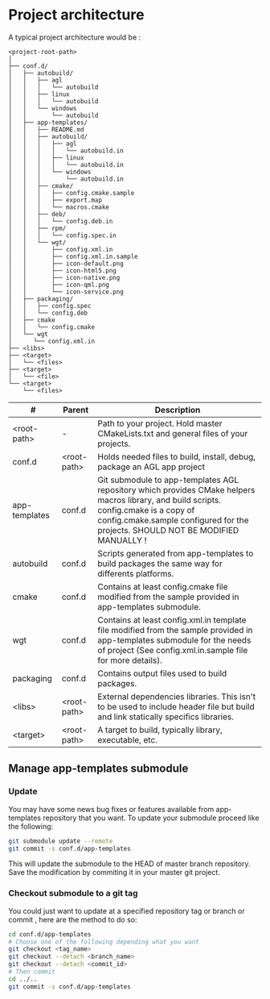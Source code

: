 # Project architecture

A typical project architecture would be :

```tree
<project-root-path>
│
├── conf.d/
│   ├── autobuild/
│   │   ├── agl
│   │   │   └── autobuild
│   │   ├── linux
│   │   │   └── autobuild
│   │   └── windows
│   │       └── autobuild
│   ├── app-templates/
│   │   ├── README.md
│   │   ├── autobuild/
│   │   │   ├── agl
│   │   │   │   └── autobuild.in
│   │   │   ├── linux
│   │   │   │   └── autobuild.in
│   │   │   └── windows
│   │   │       └── autobuild.in
│   │   ├── cmake/
│   │   │   ├── config.cmake.sample
│   │   │   ├── export.map
│   │   │   └── macros.cmake
│   │   ├── deb/
│   │   │   └── config.deb.in
│   │   ├── rpm/
│   │   │   └── config.spec.in
│   │   └── wgt/
│   │       ├── config.xml.in
│   │       ├── config.xml.in.sample
│   │       ├── icon-default.png
│   │       ├── icon-html5.png
│   │       ├── icon-native.png
│   │       ├── icon-qml.png
│   │       └── icon-service.png
│   ├── packaging/
│   │   ├── config.spec
│   │   └── config.deb
│   ├── cmake
│   │   └── config.cmake
│   └── wgt
│      └── config.xml.in
├── <libs>
├── <target>
│   └── <files>
├── <target>
│   └── <file>
└── <target>
    └── <files>
```

| # | Parent | Description |
| - | -------| ----------- |
| \<root-path\> | - | Path to your project. Hold master CMakeLists.txt and general files of your projects. |
| conf.d | \<root-path\> | Holds needed files to build, install, debug, package an AGL app project |
| app-templates | conf.d | Git submodule to app-templates AGL repository which provides CMake helpers macros library, and build scripts. config.cmake is a copy of config.cmake.sample configured for the projects. SHOULD NOT BE MODIFIED MANUALLY !|
| autobuild | conf.d | Scripts generated from app-templates to build packages the same way for differents platforms.|
| cmake | conf.d | Contains at least config.cmake file modified from the sample provided in app-templates submodule. |
| wgt | conf.d | Contains at least config.xml.in template file modified from the sample provided in app-templates submodule for the needs of project (See config.xml.in.sample file for more details). |
| packaging | conf.d | Contains output files used to build packages. |
| \<libs\> | \<root-path\> | External dependencies libraries. This isn't to be used to include header file but build and link statically specifics libraries. | Library sources files. Can be a decompressed library archive file or project fork. |
| \<target\> | \<root-path\> | A target to build, typically library, executable, etc. |

## Manage app-templates submodule

### Update

You may have some news bug fixes or features available from app-templates
repository that you want. To update your submodule proceed like the following:

```bash
git submodule update --remote
git commit -s conf.d/app-templates
```

This will update the submodule to the HEAD of master branch repository. Save
the modification by commiting it in your master git project.

### Checkout submodule to a git tag

You could just want to update at a specified repository tag or branch or commit
, here are the method to do so:

```bash
cd conf.d/app-templates
# Choose one of the following depending what you want
git checkout <tag_name>
git checkout --detach <branch_name>
git checkout --detach <commit_id>
# Then commit
cd ../..
git commit -s conf.d/app-templates
```
